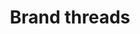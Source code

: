 ---
title: Brand threads
tags: ["brand", "threads", "instagram", "social media", "app", "text"]
icon: brand-threads
svg: '<svg xmlns="http://www.w3.org/2000/svg" width="24" height="24" fill="none" viewBox="0 0 24 24" stroke-width="1.5" stroke-linecap="round" stroke-linejoin="round" stroke="currentColor"><path d="M9.77 8.515c2.23-1.812 5.444-.845 5.823 2.135.403 3.163-.4 5.67-3.52 5.67-2.895 0-2.806-2.52-2.806-2.52 0-2.7 4.589-3.06 7.262-1.71 4.9 3.15 1.336 8.91-4.01 8.91C8.09 21 4.5 18.75 4.5 12s3.59-9 8.02-9c3.125 0 5.944 1.626 6.98 4.879"/></svg>'
---